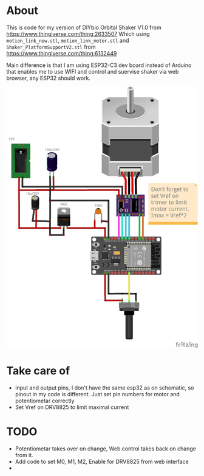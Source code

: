 
# About
This is code for my version of DIYbio Orbital Shaker V1.0 from  https://www.thingiverse.com/thing:2633507
Which using `motion_link_new.stl`, `motion_link_motor.stl` and `Shaker_PlatformSupportV2.stl` from https://www.thingiverse.com/thing:6132449

Main difference is that I am using ESP32-C3 dev board instead of Arduino that enables me to use WIFI and control and suervise shaker via web browser, any ESP32 should work.

![schematic](esp32_orbital_shaker.png "schematic with ESP32")


# Take care of
- input and output pins, I don't have the same esp32 as on schematic, so pinout in my code is different. Just set pin numbers for motor and potentiometar correctly
- Set Vref on DRV8825 to limit maximal current


# TODO
- Potentiometar takes over on change, Web control takes back on change from it.
- Add code to set M0, M1, M2, Enable for DRV8825 from web interface
- 
